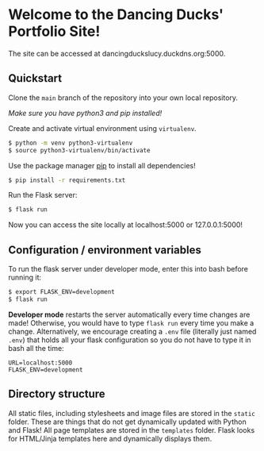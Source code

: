 # Welcome to the Dancing Ducks' Portfolio Site!
The site can be accessed at dancingduckslucy.duckdns.org:5000.

## Quickstart
Clone the `main` branch of the repository into your own local repository. 

_Make sure you have python3 and pip installed!_

Create and activate virtual environment using `virtualenv`.
```bash
$ python -m venv python3-virtualenv
$ source python3-virtualenv/bin/activate
```
Use the package manager [pip](https://pip.pypa.io/en/stable/) to install all dependencies!
```bash
$ pip install -r requirements.txt
```
Run the Flask server:
```bash
$ flask run
```
Now you can access the site locally at localhost:5000 or 127.0.0.1:5000!

## Configuration / environment variables
To run the flask server under developer mode, enter this into bash before running it:
```bash
$ export FLASK_ENV=development
$ flask run
```
**Developer mode** restarts the server automatically every time changes are made! Otherwise, you would have to type `flask run` every time you make a change.
Alternatively, we encourage creating a `.env` file (literally just named `.env`) that holds all your flask configuration so you do not have to type it in bash all the time:
```
URL=localhost:5000
FLASK_ENV=development
```

## Directory structure
All static files, including stylesheets and image files are stored in the `static` folder. These are things that do not get dynamically updated with Python and Flask!
All page templates are stored in the `templates` folder. Flask looks for HTML/Jinja templates here and dynamically displays them.
